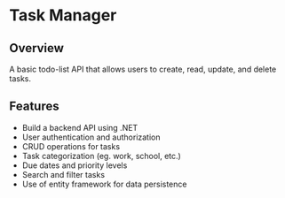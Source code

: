 # Task Manager

## Overview

A basic todo-list API that allows users to create, read, update, and delete tasks.

## Features

* Build a backend API using .NET
* User authentication and authorization
* CRUD operations for tasks
* Task categorization (eg. work, school, etc.)
* Due dates and priority levels
* Search and filter tasks
* Use of entity framework for data persistence
